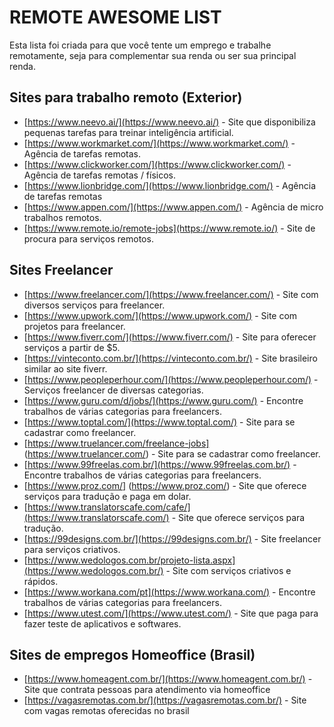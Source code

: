 # REMOTE AWESOME LIST
Esta lista foi criada para que você tente um emprego e trabalhe remotamente, seja para complementar sua renda ou ser sua principal renda.

## Sites para trabalho remoto (Exterior)
 - [https://www.neevo.ai/](https://www.neevo.ai/) - Site que disponibiliza pequenas tarefas para treinar inteligência artificial.
 - [https://www.workmarket.com/](https://www.workmarket.com/) - Agência de tarefas remotas.
 - [https://www.clickworker.com/](https://www.clickworker.com/) - Agência de tarefas remotas / físicos.
 - [https://www.lionbridge.com/](https://www.lionbridge.com/) - Agência de tarefas remotas
 - [https://www.appen.com/](https://www.appen.com/) - Agência de micro trabalhos remotos.
 - [https://www.remote.io/remote-jobs](https://www.remote.io/) - Site de procura para serviços remotos.
 
## Sites Freelancer
 - [https://www.freelancer.com/](https://www.freelancer.com/) - Site com diversos serviços para freelancer.
 - [https://www.upwork.com/](https://www.upwork.com/) - Site com projetos para freelancer.
 - [https://www.fiverr.com/](https://www.fiverr.com/) - Site para oferecer serviços a partir de $5.
 - [https://vinteconto.com.br/](https://vinteconto.com.br/) - Site brasileiro similar ao site fiverr.
 - [https://www.peopleperhour.com/](https://www.peopleperhour.com/) - Serviços freelancer de diversas categorias.
 - [https://www.guru.com/d/jobs/](https://www.guru.com/) - Encontre trabalhos de várias categorias para freelancers.
 - [https://www.toptal.com/](https://www.toptal.com/) - Site para se cadastrar como freelancer.
 - [https://www.truelancer.com/freelance-jobs] (https://www.truelancer.com/) - Site para se cadastrar como freelancer.
 - [https://www.99freelas.com.br/](https://www.99freelas.com.br/) - Encontre trabalhos de várias categorias para freelancers.
 - [https://www.proz.com/] (https://www.proz.com/) - Site que oferece serviços para tradução e paga em dolar.
 - [https://www.translatorscafe.com/cafe/](https://www.translatorscafe.com/) - Site que oferece serviços para tradução.
 - [https://99designs.com.br/](https://99designs.com.br/) - Site freelancer para serviços criativos.
 - [https://www.wedologos.com.br/projeto-lista.aspx](https://www.wedologos.com.br/) - Site com serviços criativos e rápidos.
 - [https://www.workana.com/pt](https://www.workana.com/) - Encontre trabalhos de várias categorias para freelancers.
 - [https://www.utest.com/](https://www.utest.com/) - Site que paga para fazer teste de aplicativos e softwares.
 
 ## Sites de empregos Homeoffice (Brasil)
  - [https://www.homeagent.com.br/](https://www.homeagent.com.br/) - Site que contrata pessoas para atendimento via homeoffice
  - [https://vagasremotas.com.br/](https://vagasremotas.com.br/) - Site com vagas remotas oferecidas no brasil

